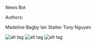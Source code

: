 News Bot

Authors:

Madeline Bagby
Ian Stalter
Tony Nguyen


![alt tag](https://raw.github.com/Mbagby/NewsBot/photos/Screen1.png)
![alt tag](https://raw.github.com/Mbagby/NewsBot/photos/Screen2.png)
![alt tag](https://raw.github.com/Mbagby/NewsBot/photos/Screen3.png)